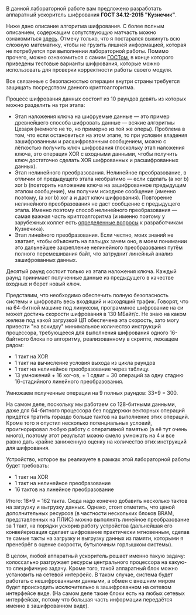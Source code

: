 В данной лабораторной работе вам предложено разработать аппаратный ускоритель
шифрования **ГОСТ 34.12-2015 "Кузнечик"**.

Ниже дано описание алгоритма шифрования. С более полным описанием, содержащим
сопутствующую матчасть можно ознакомиться [здесь](https://habr.com/ru/post/459004/).
Отмечу только, что я постарался выкинуть всю сложную математику, чтобы не
грузить лишней информацией, которая не потребуется при выполнении лабораторной
работы. Помимо прочего, можно ознакомиться с самим [ГОСТом](http://protect.gost.ru/v.aspx?control=8&baseC=-1&page=0&month=-1&year=-1&search=&RegNum=1&DocOnPageCount=15&id=193095),
в конце которого приведены тестовые варианты шифрования, которые можно
использовать для проверки корректности работы своего модуля.

Все связанные с безопасностью операции внутри страны требуется защищать
посредством данного криптоалгоритма.

Процесс шифрования данных состоит из 10 раундов девять из которых можно
разделить на три этапа:

* Этап наложения ключа на шифруемые данные — это пример древнейшего
способа шифровать данные — всякие алгоритмы Цезаря (немного не то, но
примерно из той же оперы). Проблема в том, что если остановиться на этом
этапе, то при условии владения зашифрованным и расшифрованным сообщением,
можно с лёгкостью получить ключ шифрования (поскольку этап наложения ключа,
это операция XOR с входными данными, чтобы получить ключ достаточно сделать
XOR шифрованных и расшифрованных данных).
* Этап нелинейного преобразования. Нелинейное преобразование, в отличии от
предыдущего этапа необратимо — если сделать (a xor b) xor b (повторить
наложение ключа на зашифрованное предыдущим этапом сообщение), мы получим
исходное сообщение (именно поэтому, (a xor b) xor a и даст ключ шифрования).
Повторение нелинейного преобразования не даст сообщение с предыдущего этапа.
Именно поэтому способ нелинейного преобразования — самая важная часть
криптоалгоритма (и именно поэтому у зарубежных коллег есть [определенные
вопросы](https://habr.com/ru/company/virgilsecurity/blog/453254/) к разработчикам Кузнечика).
* Этап линейного преобразования. Если честно, моих знаний не хватает, чтобы
объяснить на пальцах зачем оно, в моем понимании это дальнейшее закрепление
нелинейного преобразования путём полного перемешивания байт, что затруднит
линейный анализ зашифрованных данных.

Десятый раунд состоит только из этапа наложения ключа. Каждый раунд принимает
полученные данные из предыдущего в качестве входных и берет новый ключ.

Представим, что необходимо обеспечить полную безопасность системы и шифровать
весь входящий и исходящий трафик. Говорят, что на 64-битной машине под линуксом,
программное шифрование на си может достичь скорости шифрования в 130 МБайт/с. Не
знаю на каком железе под какой загрузкой ЦП обеспечена эта скорость, зато могу
привести "на вскидку" минимальное количество инструкций процессора, требующееся
для выполнения шифрования одного 16-байтного блока по алгоритму, реализованному
в скрипте, лежащем рядом:
* 1 такт на XOR
* 1 такт на вычисление условия выхода из цикла раундов
* 1 такт на нелинейное преобразование через таблицу.
* 13 умножений + 16 xor-ов, + 1 сдвиг = 30 операций за одну стадию 16-стадийного
линейного преобразования.

Умножаем полученные операции на 9 полных раундов: 33*9 = 300.

На самом деле, поскольку мы работаем со 128-битными данными, даже для 64-битного
процессора без поддержки векторных операций придётся тратить гораздо больше
тактов на выполнение этих операций. Кроме того я опустил несколько потенциальных
условий, проигнорировал любую работу с оперативной памятью (а её тут очень
много), поэтому этот результат можно смело умножать на 4 и все равно дать крайне
заниженную оценку на количество этих инструкций для шифрования.

Устройство, которое вы реализуете в рамках этой лабораторной работы будет
требовать:
* 1 такт на XOR
* 1 такт на нелинейное преобразование
* 16 тактов на линейное преобразование

Итого: 18*9 = 162 такта. Сюда надо конечно добавить несколько тактов на загрузку
и выгрузку данных. Однако, стоит отметить, что ценой дополнительных ресурсов
(в частности нескольких блоков BRAM, представленных на ПЛИС) можно выполнять
линейное преобразование за 1 такт, на порядки ускорив работу устройства
(дальнейшая его конвейеризация сделает шифрование практически мгновенным, сделав
те самые такты на загрузку и выгрузку данных из памяти, которыми я пренебрёг в
оценке скорости, бутылочным горлышком системы).

В целом, любой аппаратный ускоритель решает именно такую задачу: колоссально
разгружает ресурсы центрального процессора на какую-то специфичную задачу.
Кроме того, такой аппаратный блок можно установить на сетевой интерфейс. В таком
случае, система будет работать с нешифрованными данными, а обмен с внешним миром
будет происходить исключительно в зашифрованном на сетевом интерфейсе виде.
(На самом деле такие блоки есть на любых сетевых интерфейсах, потому что большая
часть информации передаётся именно в зашифрованном виде).
